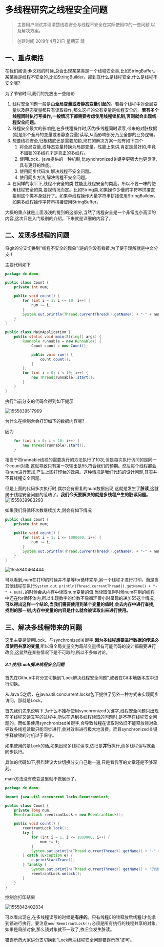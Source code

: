 # 多线程研究之线程安全问题
>  主要用户测试并理清楚线程安全与线程不安全在实际使用中的一些问题,以及解决方案。
>
> 创建时间   2019年4月21日   星期天   晴

## 一、重点概括

在我们阅读jdk文档的时候,总会出现某某类是一个线程安全类,比如StringBuffer。某某类是线程不安全的,比如StringBuilder。那到底什么是线程安全,什么是线程不安全呢?

为了节省时间,我们的先放出一些结论

1. 线程安全问题一般是由**全局变量或者静态变量引起的**。若每个线程中对全局变量以及静态变量都只有读取操作,那么这样的公有变量是线程安全的。**若有多个线程同时执行写操作,一般情况下都需要考虑使用线程锁机制,否则就会出现线程安全问题。**
2. 线程安全最大的影响是,在多线程操作时,因为多线程同时读写,带来的对脏数据(就是那个全局的变量或者静态变量)读写,从而影响部分乃至全部的业务逻辑。
3. 想要线程安全,归根结底还是需要加锁,现在的解决方案一般有如下四个
   1. 将全局变量,或静态变量转换为局部变量。性能上来讲,肯定是最好的,毕竟不加锁的多线程才是真正的多线程。
   2. 使用Lock。java提供的一种机制,比synchronized关键字更强大也更灵活,具有更好的性能。
   3. 使用同步代码块,解决线程不安全问题。
   4. 使用同步方法,解决线程不安全问题。
4. 在同样的水平下,线程不安全的类,性能比线程安全的类高。所以不要一味的使用线程安全的类,要视情况而定。比如String类,如果操作少量的字符串拼接直接用这个类本身就行了。如果单线程操作大量字符串拼接使用StringBuilder。如果多线程操作字符串拼接使用StringBuffer。

大概的重点就是上面浅浅的提到的这部分,当然了线程安全是一个非常庞杂高深的内容,这次只是入门级别的介绍。下来就是详细的内容了。

## 二、发现多线程的问题

将git的分支切换到"线程不安全的现象"(是的你没有看错,为了便于理解就是中文分支!)

主要代码如下

```java
package dx.demo;

public class Count {
    private int num;

    public void count() {
        for (int i = 1; i <= 10; i++) {
            num += i;
        }
        System.out.println(Thread.currentThread().getName() + "-" + num);
    }
}  
```



```java
public class MainApplication {
    public static void main(String[] args) {
        Runnable runnable = new Runnable() {
            Count count = new Count();

            public void run() {
                count.count();
            }
        };
        for (int i = 0; i < 10; i++) {
            new Thread(runnable).start();
        }
    }
}
```



执行当前分支的代码会得到如下提示

![1555839517969](https://github.com/zdx1993/thread_safety.git/assets/1555839517969.png)

为什么在控制台会打印如下的数据内容呢?

因为

```java
    for (int i = 0; i < 10; i++) {
        new Thread(runnable).start();
    }
```
相当于将runnable线程的需要执行的方法执行了10次,但是每次执行访问的是同一个count对象,这就导致只有第一次输出是55,符合我们的预期。然后每个线程都会将num进行累加,产生上图打印台的效果。这种情况是我们代码的设计问题,其实并不算线程安全问题。

但是上面的代码多次执行时,偶尔会有重复的num数据出现,这就是发生了**脏读**,这就属于线程安全问题的范畴了。**我们今天要解决的就是多线程产生的脏读问题。**![1555839983293](assets/1555839983293.png)

如果我们将循环次数继续加大,则会有如下情况

```java
public class Count {
    private int num;

    public void count() {
        for (int i = 1; i <= 1000000; i++) {
            num += i;
        }
        System.out.println(Thread.currentThread().getName() + "-" + num);
    }
}  
```



![1555840464444](assets/1555840464444.png)

可以看到,num在打印的时候并不是等for循环完毕,另一个线程才进行打印。而是当其他线程在执行`System.out.println(Thread.currentThread().getName() + "-" + num);`的时候会从内存中读取num变量的值,当读取值得时候num在别的线程中还在for循环体内,所以出现数字的位数不像循环很小时呈现的递加55这个情况。**可以得出这样一个结论,当我们需要使用到某个变量的值时,会去内存中进行查找,找到的那一刻,内存中变量的内容是什么就会被读取出来进行使用。**

## 三、解决多线程带来的问题

这里主要是使用Lock、与synchronized关键字,**因为多线程想要进行数据的传递必须使用共享的变量**,所以将全局变量变为局部变量很有可能代码的设计都需要进行改变,这显然在某些情况下是不可取的,所以不多做讨论。

##### 3.1 使用Lock解决线程安全问题

首先在Github中将分支切换到"Lock解决线程安全问题",或者在Git本地版本库中进行切换。

从Java 5之后，在java.util.concurrent.locks包下提供了另外一种方式来实现同步访问，那就是Lock。

首先我们先来说明下,为什么不推荐使用synchronized关键字,线程安全问题只出现在多线程又读又写的过程中,所以在遇到多线程读取的问题时,是不存在线程安全问题的。而如果使用synchronized关键字,会导致线程在读取时依旧不能释放锁对象,导致多线程读取只能同步进行,会对效率进行极大地浪费。而且synchronized关键字释放锁的时机过于保守。

如果使用的是Lock的话,如果出现多线程读取,依旧是**并行**执行,而多线程读写就会同步执行。

具体的代码如下,强烈建议大伙切换分支自己跑一遍,只是看我写的文章还是不够深刻。

main方法没有改变这里就不做展示了。

```java
package dx.demo;

import java.util.concurrent.locks.ReentrantLock;

public class Count {
    private long num;
    ReentrantLock reentrantLock = new ReentrantLock();

    public void count() {
        reentrantLock.lock();
        try {
            for (int i = 1; i <= 1000000; i++) {
                num += i;
            }
            System.out.println(Thread.currentThread().getName() + "-" + num);
        } catch (Exception e) {
            e.printStackTrace();
        } finally {
            System.out.println(Thread.currentThread().getName() + "的锁释放了");
            reentrantLock.unlock();
        }
    }
}  
```

控制台打印结果

![1555842402834](assets/1555842402834.png)

可以看出现在,在多线程读写的时候是**有序的**。只有线程0的锁释放后线程1才能拿到锁进行执行。要注意`new ReentrantLock();`必须是所有执行的线程共享的对象,如果是局部对象,那么锁对象就不一致了,依旧会发生脏读。

错误示范大家讲分支切换到"Lock解决线程安全问题错误示范"即可。
